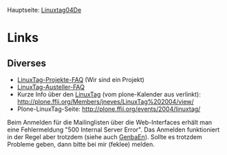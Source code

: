 Hauptseite: [Linuxtag04De](Linuxtag04De "wikilink")

# Links

## Diverses

-   [LinuxTag-Projekte-FAQ](http://www.infodrom.org/Debian/events/LinuxTag2004/faq.html "wikilink")
    (Wir sind ein Projekt)
-   [LinuxTag-Austeller-FAQ](http://www.linuxtag.de/2004/aussteller/aussteller-faqs.html "wikilink")
-   Kurze Info über den [LinuxTag](LinuxTag "wikilink") (vom
    plone-Kalender aus verlinkt):
    <http://plone.ffii.org/Members/jneves/LinuxTag%202004/view/>
-   Plone-LinuxTag-Seite: <http://plone.ffii.org/events/2004/linuxtag/>

Beim Anmelden für die Mailinglisten über die Web-Interfaces erhält man
eine Fehlermeldung \"500 Internal Server Error\". Das Anmelden
funktioniert in der Regel aber trotzdem (siehe auch
[GenbaEn](GenbaEn "wikilink")). Sollte es trotzdem Probleme geben, dann
bitte bei mir (feklee) melden.
